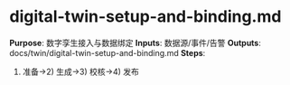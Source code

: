 # digital-twin-setup-and-binding.md

**Purpose**: 数字孪生接入与数据绑定
**Inputs**: 数据源/事件/告警
**Outputs**: docs/twin/digital-twin-setup-and-binding.md
**Steps**:

1. 准备→2) 生成→3) 校核→4) 发布

